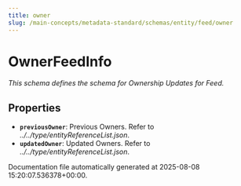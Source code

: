 ```yaml
---
title: owner
slug: /main-concepts/metadata-standard/schemas/entity/feed/owner
---
```


# OwnerFeedInfo

*This schema defines the schema for Ownership Updates for Feed.*

## Properties

- **`previousOwner`**: Previous Owners. Refer to *../../type/entityReferenceList.json*.
- **`updatedOwner`**: Updated Owners. Refer to *../../type/entityReferenceList.json*.


Documentation file automatically generated at 2025-08-08 15:20:07.536378+00:00.
